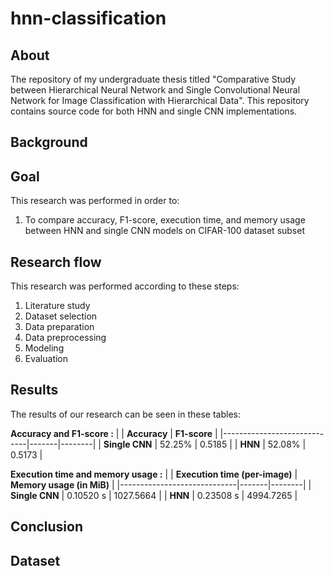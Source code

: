 # hnn-classification

## About
The repository of my undergraduate thesis titled "Comparative Study between Hierarchical Neural Network and Single Convolutional Neural Network for Image Classification with Hierarchical Data". This repository contains source code for both HNN and single CNN implementations.

## Background

## Goal
This research was performed in order to:
1. To compare accuracy, F1-score, execution time, and memory usage between HNN and single CNN models on CIFAR-100 dataset subset

## Research flow
This research was performed according to these steps:
1. Literature study
2. Dataset selection
3. Data preparation
4. Data preprocessing
5. Modeling
6. Evaluation

## Results
The results of our research can be seen in these tables:

**Accuracy and F1-score :**
|                             | **Accuracy** | **F1-score** |
|-----------------------------|-------|--------|
| **Single CNN** | 52.25% | 0.5185  |
| **HNN**         | 52.08% | 0.5173  |

**Execution time and memory usage :**
|                             | **Execution time (per-image)** | **Memory usage (in MiB)** |
|-----------------------------|-------|--------|
| **Single CNN** | 0.10520 s | 1027.5664  |
| **HNN**         | 0.23508 s | 4994.7265  |

## Conclusion

## Dataset
